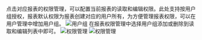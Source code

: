 点击对应报表的权限管理，可以配置当前报表的读取和编辑权限。此处支持按用户组授权，报表默认权限为报表创建对应的用户所有，为方便管理报表权限，可以在用户管理中增加用户组。
![用户组](//mc.qcloudimg.com/static/img/8de8ad9fa5fc702ab60e081289f6ac28/image.png)
在报表权限管理中选择用户组添加或删除到读取和编辑列表中即可。
![权限管理](//mc.qcloudimg.com/static/img/22215e2c84d3904d23ab9143379b9a9c/image.png)
![权限管理](//mc.qcloudimg.com/static/img/f6d76c4feedf6f1735d801f0b15a83d3/image.png)